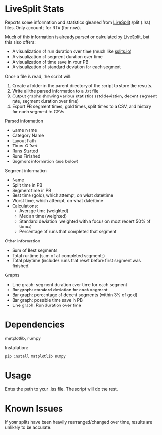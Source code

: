# LiveSplit Stats

Reports some information and statistics gleaned from [LiveSplit](http://livesplit.org/) split (.lss) files. Only accounts for RTA (for now).

Much of this information is already parsed or calculated by LiveSplit, but this also offers:
* A visualization of run duration over time (much like [splits.io](https://splits.io))
* A visualization of segment duration over time
* A visualization of time save in your PB
* A visualization of standard deviation for each segment

Once a file is read, the script will:

1. Create a folder in the parent directory of the script to store the results.
2. Write all the parsed information to a .txt file
3. Output graphs showing various statistics (std deviation, decent segment rate, segment duration over time)
4. Export PB segment times, gold times, split times to a CSV, and history for each segment to CSVs

Parsed information
* Game Name
* Category Name
* Layout Path
* Timer Offset
* Runs Started
* Runs Finished
* Segment information (see below)

Segment information
* Name
* Split time in PB
* Segment time in PB
* Best time (gold), which attempt, on what date/time
* Worst time, which attempt, on what date/time
* Calculations:
    * Average time (weighted)
    * Median time (weighted)
    * Standard deviation (weighted with a focus on most recent 50% of times)
    * Percentage of runs that completed that segment

Other information
* Sum of Best segments
* Total runtime (sum of all completed segments)
* Total playtime (includes runs that reset before first segment was finished)

Graphs
* Line graph: segment duration over time for each segment
* Bar graph: standard deviation for each segment
* Bar graph: percentage of decent segments (within 3% of gold)
* Bar graph: possible time save in PB
* Line graph: Run duration over time

# Dependencies

matplotlib, numpy

Installation:

```pip install matplotlib numpy```

# Usage

Enter the path to your .lss file. The script will do the rest.

# Known Issues

If your splits have been heavily rearranged/changed over time, results are unlikely to be accurate.

